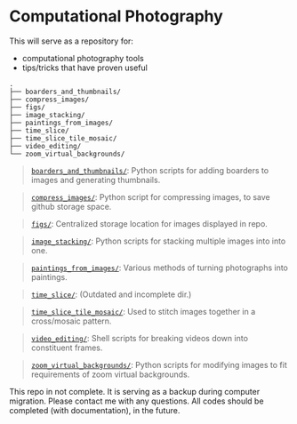 # Computational Photography #

This will serve as a repository for:
- computational photography tools
- tips/tricks that have proven useful

```
.
├── boarders_and_thumbnails/
├── compress_images/
├── figs/
├── image_stacking/
├── paintings_from_images/
├── time_slice/
├── time_slice_tile_mosaic/
├── video_editing/
└── zoom_virtual_backgrounds/
```

> [`boarders_and_thumbnails/`](./boarders_and_thumbnails/): Python scripts for adding boarders to images and generating thumbnails.

> [`compress_images/`](./compress_images/): Python script for compressing images, to save github storage space.

> [`figs/`](./figs/): Centralized storage location for images displayed in repo.

> [`image_stacking/`](./image_stacking/): Python scripts for stacking multiple images into into one.

> [`paintings_from_images/`](./paintings_from_images/): Various methods of turning photographs into paintings.

> [`time_slice/`](./time_slice/): (Outdated and incomplete dir.)

> [`time_slice_tile_mosaic/`](./time_slice_tile_mosaic/): Used to stitch images together in a cross/mosaic pattern.

> [`video_editing/`](./video_editing/): Shell scripts for breaking videos down into constituent frames.

> [`zoom_virtual_backgrounds/`](./zoom_virtual_backgrounds/): Python scripts for modifying images to fit requirements of zoom virtual backgrounds.

This repo in not complete.  It is serving as a backup during computer migration.  Please contact me with any questions.  All codes should be completed (with documentation), in the future.